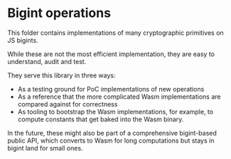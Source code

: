 # Bigint operations

This folder contains implementations of many cryptographic primitives on JS bigints.

While these are not the most efficient implementation, they are easy to understand, audit and test.

They serve this library in three ways:

- As a testing ground for PoC implementations of new operations
- As a reference that the more complicated Wasm implementations are compared against for correctness
- As tooling to bootstrap the Wasm implementations, for example, to compute constants that get baked into the Wasm binary.

In the future, these might also be part of a comprehensive bigint-based public API, which converts to Wasm for long computations but stays in bigint land for small ones.
